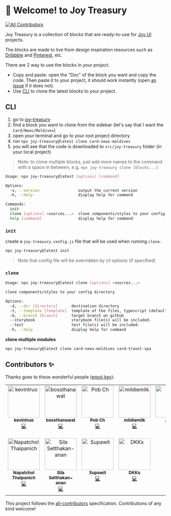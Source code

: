 # 👋 Welcome! to Joy Treasury
<!-- ALL-CONTRIBUTORS-BADGE:START - Do not remove or modify this section -->
[![All Contributors](https://img.shields.io/badge/all_contributors-11-orange.svg?style=flat-square)](#contributors-)
<!-- ALL-CONTRIBUTORS-BADGE:END -->

Joy Treasury is a collection of blocks that are ready-to-use for [Joy UI](https://mui.com/joy-ui/getting-started/) projects.

The blocks are made to live from design inspiration resources such as [Dribbble](https://dribbble.com/) and [Pinterest](https://www.pinterest.com/), etc.

There are 2 way to use the blocks in your project.

- Copy and paste: open the "Doc" of the block you want and copy the code. Then paste it to your project, it should work instantly (open [an issue](https://github.com/siriwatknp/joy-treasury/issues/new) if it does not).
- Use [CLI](#cli) to clone the latest blocks to your project.

## CLI

1. go to [joy-treasury](https://siriwatknp.github.io/joy-treasury/)
2. find a block you want to clone from the sidebar (let's say that I want the `Card/News/Maldives`)
3. open your terminal and go to your root project directory
4. run `npx joy-treasury@latest clone card-news-maldives`
5. you will see that the code is downloaded to `src/joy-treasury` folder (in your local project)

> Note: to clone multiple blocks, just add more names to the command with a space in between, e.g. `npx joy-treasury clone [blocks...]`

```bash
Usage: npx joy-treasury@latest [options] [command]

Options:
  -v, --version                 output the current version
  -h, --help                    display help for command

Commands:
  init
  clone [options] <sources...>  clone components/styles to your config directory
  help [command]                display help for command
```

### `init`

create a `joy-treasury.config.js` file that will be used when running `clone`.

```bash
npx joy-treasury@latest init
```

> Note that config file will be overridden by cli options (if specified)

### `clone`

```bash
Usage: npx joy-treasury@latest clone [options] <sources...>

clone components/styles to your config directory

Options:
  -d, --dir [directory]      destination directory
  -t, --template [template]  template of the files, typescript (default) | javascript
  -b, --branch [branch]      target branch on github
  --storybook                storybook file(s) will be included.
  --test                     test file(s) will be included.
  -h, --help                 display help for command
```

**clone multiple modules**

```bash
npx joy-treasury@latest clone card-news-maldives card-travel-spa
```

## Contributors ✨

Thanks goes to these wonderful people ([emoji key](https://allcontributors.org/docs/en/emoji-key)):

<!-- ALL-CONTRIBUTORS-LIST:START - Do not remove or modify this section -->
<!-- prettier-ignore-start -->
<!-- markdownlint-disable -->
<table>
  <tbody>
    <tr>
      <td align="center" valign="top" width="14.28%"><a href="https://github.com/kevintruo"><img src="https://avatars.githubusercontent.com/u/137844738?v=4?s=100" width="100px;" alt="kevintruo"/><br /><sub><b>kevintruo</b></sub></a><br /><a href="https://github.com/siriwatknp/joy-treasury/commits?author=kevintruo" title="Code">💻</a></td>
      <td align="center" valign="top" width="14.28%"><a href="https://github.com/bossthanawat"><img src="https://avatars.githubusercontent.com/u/29191825?v=4?s=100" width="100px;" alt="bossthanawat"/><br /><sub><b>bossthanawat</b></sub></a><br /><a href="https://github.com/siriwatknp/joy-treasury/commits?author=bossthanawat" title="Code">💻</a></td>
      <td align="center" valign="top" width="14.28%"><a href="https://crispyscript.com"><img src="https://avatars.githubusercontent.com/u/19894957?v=4?s=100" width="100px;" alt="Pob Ch"/><br /><sub><b>Pob Ch</b></sub></a><br /><a href="https://github.com/siriwatknp/joy-treasury/commits?author=pobch" title="Code">💻</a></td>
      <td align="center" valign="top" width="14.28%"><a href="https://github.com/mildiemilk"><img src="https://avatars.githubusercontent.com/u/19834348?v=4?s=100" width="100px;" alt="mildiemilk"/><br /><sub><b>mildiemilk</b></sub></a><br /><a href="https://github.com/siriwatknp/joy-treasury/commits?author=mildiemilk" title="Code">💻</a></td>
      <td align="center" valign="top" width="14.28%"><a href="http://annerez.github.io"><img src="https://avatars.githubusercontent.com/u/98201562?v=4?s=100" width="100px;" alt="Anner"/><br /><sub><b>Anner</b></sub></a><br /><a href="https://github.com/siriwatknp/joy-treasury/commits?author=Annerez" title="Code">💻</a></td>
      <td align="center" valign="top" width="14.28%"><a href="https://github.com/Tlezip"><img src="https://avatars.githubusercontent.com/u/23031414?v=4?s=100" width="100px;" alt="Tlezip"/><br /><sub><b>Tlezip</b></sub></a><br /><a href="https://github.com/siriwatknp/joy-treasury/commits?author=Tlezip" title="Code">💻</a></td>
      <td align="center" valign="top" width="14.28%"><a href="https://github.com/wwasuu"><img src="https://avatars.githubusercontent.com/u/15046290?v=4?s=100" width="100px;" alt="Wasu Winitmontri"/><br /><sub><b>Wasu Winitmontri</b></sub></a><br /><a href="https://github.com/siriwatknp/joy-treasury/commits?author=wwasuu" title="Code">💻</a></td>
    </tr>
    <tr>
      <td align="center" valign="top" width="14.28%"><a href="https://patorseing.github.io"><img src="https://avatars.githubusercontent.com/u/29453220?v=4?s=100" width="100px;" alt="Napatchol Thaipanich"/><br /><sub><b>Napatchol Thaipanich</b></sub></a><br /><a href="https://github.com/siriwatknp/joy-treasury/commits?author=patorseing" title="Code">💻</a></td>
      <td align="center" valign="top" width="14.28%"><a href="https://gitlab.com/fResult"><img src="https://avatars.githubusercontent.com/u/19329932?v=4?s=100" width="100px;" alt="Sila Setthakan-anan"/><br /><sub><b>Sila Setthakan-anan</b></sub></a><br /><a href="https://github.com/siriwatknp/joy-treasury/commits?author=fResult" title="Code">💻</a></td>
      <td align="center" valign="top" width="14.28%"><a href="https://github.com/bazsup"><img src="https://avatars.githubusercontent.com/u/22396258?v=4?s=100" width="100px;" alt="Supawit"/><br /><sub><b>Supawit</b></sub></a><br /><a href="https://github.com/siriwatknp/joy-treasury/commits?author=bazsup" title="Code">💻</a></td>
      <td align="center" valign="top" width="14.28%"><a href="https://gitlab.com/mjkodonk"><img src="https://avatars.githubusercontent.com/u/21122708?v=4?s=100" width="100px;" alt="DKKs"/><br /><sub><b>DKKs</b></sub></a><br /><a href="https://github.com/siriwatknp/joy-treasury/commits?author=mjkodkks" title="Code">💻</a></td>
    </tr>
  </tbody>
</table>

<!-- markdownlint-restore -->
<!-- prettier-ignore-end -->

<!-- ALL-CONTRIBUTORS-LIST:END -->

This project follows the [all-contributors](https://github.com/all-contributors/all-contributors) specification. Contributions of any kind welcome!
